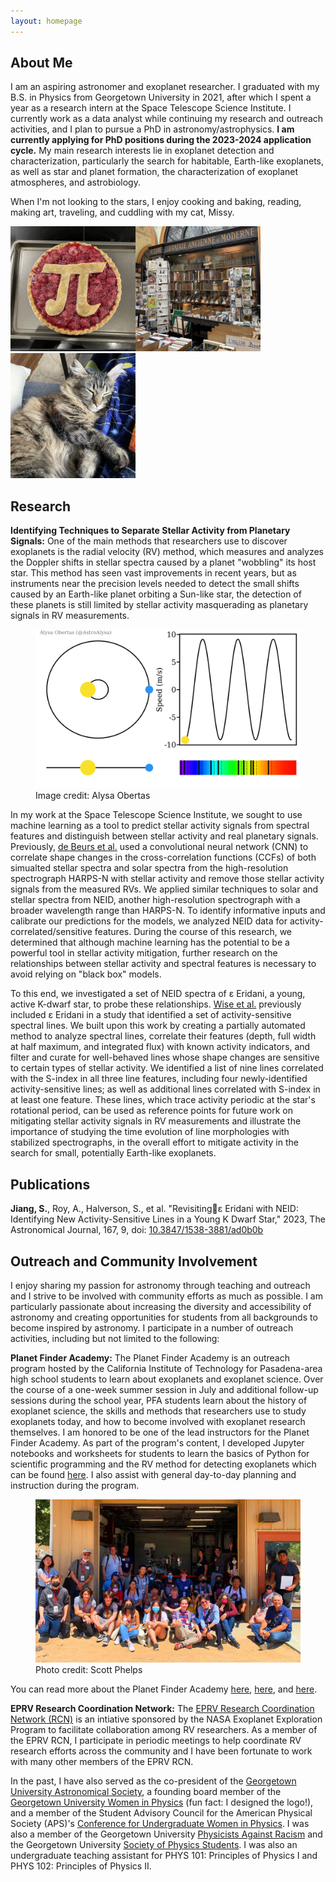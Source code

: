 ```yaml
---
layout: homepage
---
```


## About Me

I am an aspiring astronomer and exoplanet researcher. I graduated with my B.S. in Physics from Georgetown University in 2021, after which I spent a year as a research intern at the Space Telescope Science Institute. I currently work as a data analyst while continuing my research and outreach activities, and I plan to pursue a PhD in astronomy/astrophysics. **I am currently applying for PhD positions during the 2023-2024 application cycle.** My main research interests lie in exoplanet detection and characterization, particularly the search for habitable, Earth-like exoplanets, as well as star and planet formation, the characterization of exoplanet atmospheres, and astrobiology.

When I'm not looking to the stars, I enjoy cooking and baking, reading, making art, traveling, and cuddling with my cat, Missy.

<img src="/assets/img/raspberrypie.jpg" width="200px"><img src="/assets/img/librairie.jpg" width="200px"><img src="/assets/img/missy.jpg" width="200px">

## Research

**Identifying Techniques to Separate Stellar Activity from Planetary Signals:** One of the main methods that researchers use to discover exoplanets is the radial velocity (RV) method, which measures and analyzes the Doppler shifts in stellar spectra caused by a planet "wobbling" its host star. This method has seen vast improvements in recent years, but as instruments near the precision levels needed to detect the small shifts caused by an Earth-like planet orbiting a Sun-like star, the detection of these planets is still limited by stellar activity masquerading as planetary signals in RV measurements.

<figure>
  <img src="/assets/img/rv.gif" width="600px">
  <figcaption>Image credit: Alysa Obertas</figcaption>
</figure>

In my work at the Space Telescope Science Institute, we sought to use machine learning as a tool to predict stellar activity signals from spectral features and distinguish between stellar activity and real planetary signals. Previously, [de Beurs et al.](https://arxiv.org/abs/2011.00003) used a convolutional neural network (CNN) to correlate shape changes in the cross-correlation functions (CCFs) of both simualted stellar spectra and solar spectra from the high-resolution spectrograph HARPS-N with stellar activity and remove those stellar activity signals from the measured RVs. We applied similar techniques to solar and stellar spectra from NEID, another high-resolution spectrograph with a broader wavelength range than HARPS-N. To identify informative inputs and calibrate our predictions for the models, we analyzed NEID data for activity-correlated/sensitive features. During the course of this research, we determined that although machine learning has the potential to be a powerful tool in stellar activity mitigation, further research on the relationships between stellar activity and spectral features is necessary to avoid relying on "black box" models. 

To this end, we investigated a set of NEID spectra of ε Eridani, a young, active K-dwarf star, to probe these relationships. [Wise et al.](https://arxiv.org/abs/1808.09009) previously included ε Eridani in a study that identified a set of activity-sensitive spectral lines. We built upon this work by creating a partially automated method to analyze spectral lines, correlate their features (depth, full width at half maximum, and integrated flux) with known activity indicators, and filter and curate for well-behaved lines whose shape changes are sensitive to certain types of stellar activity. We identified a list of nine lines correlated with the S-index in all three line features, including four newly-identified activity-sensitive lines; as well as additional lines correlated with S-index in at least one feature. These lines, which trace activity periodic at the star's rotational period, can be used as reference points for future work on mitigating stellar activity signals in RV measurements and illustrate the importance of studying the time evolution of line morphologies with stabilized spectrographs, in the overall effort to mitigate activity in the search for small, potentially Earth-like exoplanets.

## Publications

**Jiang, S.**, Roy, A., Halverson, S., et al. "Revisitingε Eridani with NEID: Identifying New Activity-Sensitive Lines in a Young
K Dwarf Star," 2023, The Astronomical Journal, 167, 9, doi: [10.3847/1538-3881/ad0b0b](https://iopscience.iop.org/article/10.3847/1538-3881/ad0b0b)

## Outreach and Community Involvement

I enjoy sharing my passion for astronomy through teaching and outreach and I strive to be involved with community efforts as much as possible. I am particularly passionate about increasing the diversity and accessibility of astronomy and creating opportunities for students from all backgrounds to become inspired by astronomy. I participate in a number of outreach activities, including but not limited to the following:

**Planet Finder Academy:** The Planet Finder Academy is an outreach program hosted by the California Institute of Technology for Pasadena-area high school students to learn about exoplanets and exoplanet science. Over the course of a one-week summer session in July and additional follow-up sessions during the school year, PFA students learn about the history of exoplanet science, the skills and methods that researchers use to study exoplanets today, and how to become involved with exoplanet research themselves. I am honored to be one of the lead instructors for the Planet Finder Academy. As part of the program's content, I developed Jupyter notebooks and worksheets for students to learn the basics of Python for scientific programming and the RV method for detecting exoplanets which can be found [here](/pfa). I also assist with general day-to-day planning and instruction during the program.

<figure>
  <img src="/assets/img/pfa.jpg" width="600px">
  <figcaption>Photo credit: Scott Phelps</figcaption>
</figure>

You can read more about the Planet Finder Academy [here](https://www.admissions.caltech.edu/explore-more/news/outreach-program-engages-public-high-school-students-in-the-discovery-of-exoplanets), [here](https://www.coloradoboulevard.net/27-pasadena-unified-students-are-planet-finders/), and [here](https://www.coloradoboulevard.net/pasadena-unified-high-schoolers-train-as-planet-finders-at-caltech/).

**EPRV Research Coordination Network:** The [EPRV Research Coordination Network (RCN)](https://exoplanets.nasa.gov/exep/NNExplore/EPRV-RCN/EPRV-RCN-welcome/) is an intiative sponsored by the NASA Exoplanet Exploration Program to facilitate collaboration among RV researchers. As a member of the EPRV RCN, I participate in periodic meetings to help coordinate RV research efforts across the community and I have been fortunate to work with many other members of the EPRV RCN.

In the past, I have also served as the co-president of the [Georgetown University Astronomical Society](https://www.instagram.com/gtown_astro/), a founding board member of the [Georgetown University Women in Physics](https://physics.georgetown.edu/georgetown-university-women-in-physics-guwip/) (fun fact: I designed the logo!), and a member of the Student Advisory Council for the American Physical Society (APS)'s [Conference for Undergraduate Women in Physics](https://www.aps.org/programs/women/cuwip/index.cfm). I was also a member of the Georgetown University [Physicists Against Racism](https://par.georgetown.domains/) and the Georgetown University [Society of Physics Students](https://sps.georgetown.domains/). I was also an undergraduate teaching assistant for PHYS 101: Principles of Physics I and PHYS 102: Principles of Physics II.
